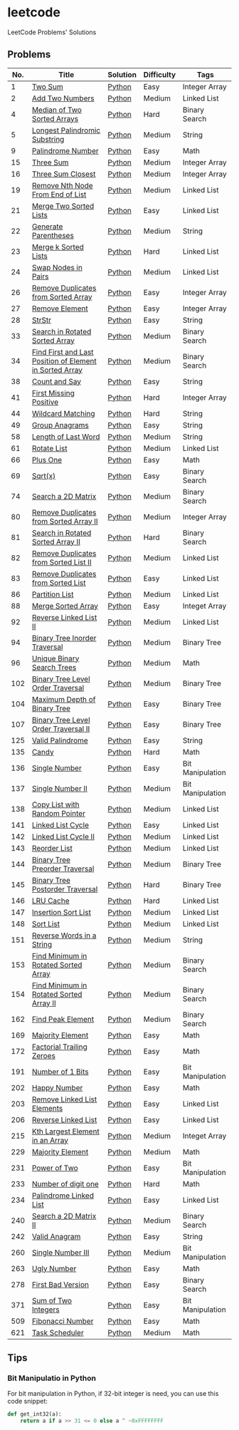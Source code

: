 # leetcode
LeetCode Problems' Solutions

## Problems

| No.  | Title                                                        | Solution                                                | Difficulty | Tags           |
| ---- | ------------------------------------------------------------ | ------------------------------------------------------- | ---------- | -------------- |
| 1 | [Two Sum](https://leetcode.com/problems/two-sum/) | [Python](algorithms/1_two_sum.py) | Easy | Integer Array |
| 2    | [Add Two Numbers](https://leetcode.com/problems/add-two-numbers/) | [Python](algorithms/2_add_two_numbers.py)                    | Medium     | Linked List      |
| 4 | [Median of Two Sorted Arrays](https://leetcode.com/problems/median-of-two-sorted-arrays/) | [Python](algorithms/4_median_of_two_sorted_arrays.py) | Hard | Binary Search |
| 5    | [Longest Palindromic Substring](https://leetcode.com/problems/longest-palindromic-substring/) | [Python](algorithms/5_longest_palindromic_substring.py) | Medium     | String         |
| 9 | [Palindrome Number](https://leetcode.com/problems/palindrome-number/) | [Python](algorithms/9_palindrome_number.py) | Easy | Math |
| 15 | [Three Sum](https://leetcode.com/problems/3sum/) | [Python](algorithms/15_three_sum.py) | Medium | Integer Array |
| 16 | [Three Sum Closest](https://leetcode.com/problems/3sum-closest/) | [Python](algorithms/16_three_sum_closest.py) | Medium | Integer Array |
| 19 | [Remove Nth Node From End of List](https://leetcode.com/problems/remove-nth-node-from-end-of-list/) | [Python](algorithms/19_remove_nth_node_from_end_of_list.py) | Medium | Linked List |
| 21 | [Merge Two Sorted Lists](https://leetcode.com/problems/merge-two-sorted-lists/) | [Python](algorithms/21_merge_two_sorted_lists.py) | Easy | Linked List |
| 22 | [Generate Parentheses](https://leetcode.com/problems/generate-parentheses/) | [Python](algorithms/22_generate_parentheses.py) | Medium | String |
| 23 | [Merge k Sorted Lists](https://leetcode.com/problems/merge-k-sorted-lists/) | [Python](algorithms/23_merge_k_sorted_lists.py) | Hard | Linked List |
| 24 | [Swap Nodes in Pairs](https://leetcode.com/problems/swap-nodes-in-pairs/) | [Python](algorithms/24_swap_nodes_in_pairs.py) | Medium | Linked List |
| 26 | [Remove Duplicates from Sorted Array](https://leetcode.com/problems/remove-duplicates-from-sorted-array/) | [Python](algorithms/26_remove_duplicates_from_sorted_array.py) | Easy | Integer Array |
| 27   | [Remove Element](https://leetcode.com/problems/remove-element/) | [Python](algorithms/27_remove_element.py)               | Easy       | Integer Array |
| 28   | [StrStr](https://leetcode.com/problems/implement-strstr/)    | [Python](algorithms/28_str_str.py)                      | Easy       | String         |
| 33 | [Search in Rotated Sorted Array](https://leetcode.com/problems/search-in-rotated-sorted-array/) | [Python](algorithms/33_search_in_rotated_sorted_array.py) | Medium | Binary Search |
| 34 | [Find First and Last Position of Element in Sorted Array](https://leetcode.com/problems/find-first-and-last-position-of-element-in-sorted-array/) | [Python](algorithms/34_find_first_and_last_position_of_element_in_sorted_array.py) | Medium | Binary Search |
| 38   | [Count and Say](https://leetcode.com/problems/count-and-say/) | [Python](algorithms/38_count_and_say.py)                | Easy       | String         |
| 41 | [First Missing Positive](https://leetcode.com/problems/first-missing-positive/) | [Python](algorithms/41_first_missing_positive.py) | Hard | Integer Array |
| 44   | [Wildcard Matching](https://leetcode.com/problems/wildcard-matching/) | [Python](algorithms/44_wildcard_matching.py)            | Hard       | String         |
| 49   | [Group Anagrams](https://leetcode.com/problems/group-anagrams/) | [Python](algorithms/49_group_anagrams.py)               | Easy       | String         |
| 58   | [Length of Last Word](https://leetcode.com/problems/length-of-last-word/) | [Python](algorithms/58_length_of_last_word.py)          | Medium     | String         |
| 61 | [Rotate List](https://leetcode.com/problems/rotate-list/) | [Python](algorithms/61_rotate_list.py) | Medium | Linked List |
| 66 | [Plus One](https://leetcode.com/problems/plus-one/) | [Python](algorithms/66_plus_one.py) | Easy | Math |
| 69 | [Sqrt(x)](https://leetcode.com/problems/sqrtx/) | [Python](algorithms/69_sqrt_x.py) | Easy | Binary Search |
| 74 | [Search a 2D Matrix](https://leetcode.com/problems/search-a-2d-matrix/) | [Python](algorithms/74_search_a_2d_matrix.py) | Medium | Binary Search |
| 80 | [Remove Duplicates from Sorted Array II](https://leetcode.com/problems/remove-duplicates-from-sorted-array-ii/) | [Python](algorithms/80_remove_duplicates_from_sorted_array_ii.py) | Medium | Integer Array |
| 81 | [Search in Rotated Sorted Array II](https://leetcode.com/problems/search-in-rotated-sorted-array-ii/) | [Python](algorithms/33_search_in_rotated_sorted_array.py) | Hard | Binary Search |
| 82 | [Remove Duplicates from Sorted List II](https://leetcode.com/problems/remove-duplicates-from-sorted-list-ii/) | [Python](algorithms/82_remove_duplicates_from_sorted_list_ii.py) | Medium | Linked List |
| 83 | [Remove Duplicates from Sorted List](https://leetcode.com/problems/remove-duplicates-from-sorted-list/) | [Python](algorithms/83_remove_duplicates_from_sorted_list.py) | Easy | Linked List |
| 86 | [Partition List](https://leetcode.com/problems/partition-list/submissions/) | [Python](algorithms/86_partition_list.py) | Medium | Linked List |
| 88 | [Merge Sorted Array](https://leetcode.com/problems/merge-sorted-array/) | [Python](algorithms/88_merge_sorted_array.py) | Easy | Integet Array |
| 92 | [Reverse Linked List II](https://leetcode.com/problems/reverse-linked-list-ii/) | [Python](algorithms/92_reverse_linked_list_ii.py) | Medium | Linked List |
| 94 | [Binary Tree Inorder Traversal](https://leetcode.com/problems/binary-tree-inorder-traversal/) | [Python](algorithms/94_binary_tree_inorder_traversal.py) | Medium | Binary Tree |
| 96 | [Unique Binary Search Trees](https://leetcode.com/problems/unique-binary-search-trees/) | [Python](algorithms/96_unique_binary_search_trees.py) | Medium | Math |
| 102 | [Binary Tree Level Order Traversal](https://leetcode.com/problems/binary-tree-level-order-traversal/) | [Python](algorithms/102_binary_tree_level_order_traversal.py) | Medium | Binary Tree |
| 104 | [Maximum Depth of Binary Tree](https://leetcode.com/problems/maximum-depth-of-binary-tree/) | [Python](algorithms/104_maximum_depth_of_binary_tree.py) | Easy | Binary Tree |
| 107 | [Binary Tree Level Order Traversal II](https://leetcode.com/problems/binary-tree-level-order-traversal-ii/) | [Python](algorithms/107_binary_tree_level_order_traversal_ii.py) | Easy | Binary Tree |
| 125  | [Valid Palindrome](https://leetcode.com/problems/valid-palindrome/) | [Python](algorithms/125_valid_palindrome.py)            | Easy       | String         |
| 135 | [Candy](https://leetcode.com/problems/candy/) | [Python](algorithms/135_candy.py) | Hard | Math |
| 136 | [Single Number](https://leetcode.com/problems/single-number/) | [Python](algorithms/136_single_number.py) | Easy | Bit Manipulation |
| 137 | [Single Number II](https://leetcode.com/problems/single-number-ii/) | [Python](algorithms/137_single_number_ii.py) | Medium | Bit Manipulation |
| 138 | [Copy List with Random Pointer](https://leetcode.com/problems/copy-list-with-random-pointer/) | [Python](algorithms/138_copy_list_with_random_pointer.py) | Medium | Linked List |
| 141 | [Linked List Cycle](https://leetcode.com/problems/linked-list-cycle/) | [Python](algorithms/141_linked_list_cycle.py) | Easy | Linked List |
| 142 | [Linked List Cycle II](https://leetcode.com/problems/linked-list-cycle-ii/) | [Python](algorithms/142_linked_list_cycle_ii.py) | Medium | Linked List |
| 143 | [Reorder List](https://leetcode.com/problems/reorder-list/) | [Python](algorithms/143_reorder_list.py) | Medium | Linked List |
| 144 | [Binary Tree Preorder Traversal](https://leetcode.com/problems/binary-tree-preorder-traversal/) | [Python](algorithms/144_binary_tree_preorder_traversal.py) | Medium | Binary Tree |
| 145 | [Binary Tree Postorder Traversal](https://leetcode.com/problems/binary-tree-postorder-traversal/) | [Python](algorithms/145_binary_tree_postorder_traversal.py) | Hard | Binary Tree |
| 146 | [LRU Cache](https://leetcode.com/problems/lru-cache/) | [Python](algorithms/146_lru_cache.py) | Hard | Linked List |
| 147 | [Insertion Sort List](https://leetcode.com/problems/insertion-sort-list/) | [Python](algorithms/147_insertion_sort_list.py) | Medium | Linked List |
| 148 | [Sort List](https://leetcode.com/problems/sort-list/) | [Python](algorithms/148_sort_list.py) | Medium | Linked List |
| 151  | [Reverse Words in a String](https://leetcode.com/problems/reverse-words-in-a-string/) | [Python](algorithms/151_reverse_words_in_a_string.py)   | Medium     | String         |
| 153 | [Find Minimum in Rotated Sorted Array](https://leetcode.com/problems/find-minimum-in-rotated-sorted-array/) | [Python](algorithms/153_find_minimum_in_rotated_sorted_array.py) | Medium | Binary Search |
| 154 | [Find Minimum in Rotated Sorted Array II](https://leetcode.com/problems/search-in-rotated-sorted-array-ii/) | [Python](algorithms/154_find_minimum_in_rotated_sorted_array_ii.py) | Medium | Binary Search |
| 162 | [Find Peak Element](https://leetcode.com/problems/find-peak-element/) | [Python](algorithms/162_find_peak_element.py) | Medium | Binary Search |
| 169 | [Majority Element](https://leetcode.com/problems/majority-element/) | [Python](algorithms/169_majority_element.py) | Easy | Math |
| 172 | [Factorial Trailing Zeroes](https://leetcode.com/problems/factorial-trailing-zeroes/) | [Python](algorithms/172_factorial_trailing_zeroes.py) | Easy | Math |
| 191 | [Number of 1 Bits](https://leetcode.com/problems/number-of-1-bits/) | [Python](algorithms/191_number_of_1_bits.py) | Easy | Bit Manipulation |
| 202 | [Happy Number](https://leetcode.com/problems/happy-number/) | [Python](algorithms/202_happy_number.py) | Easy | Math |
| 203 | [Remove Linked List Elements](https://leetcode.com/problems/remove-linked-list-elements/) | [Python](algorithms/203_remove_linked_list_elements.py) | Easy | Linked List |
| 206 | [Reverse Linked List](https://leetcode.com/problems/reverse-linked-list/) | [Python](algorithms/206_reverse_linked_list.py) | Easy | Linked List |
| 215 | [Kth Largest Element in an Array](https://leetcode.com/problems/kth-largest-element-in-an-array/) | [Python](algorithms/215_kth_largest_element_in_an_array.py) | Medium | Integet Array |
| 229 | [Majority Element](https://leetcode.com/problems/majority-element-ii/) | [Python](algorithms/229_majority_element_ii.py) | Medium | Math |
| 231 | [Power of Two](https://leetcode.com/problems/power-of-two/) | [Python](algorithms/231_power_of_two.py) | Easy | Bit Manipulation |
| 233 | [Number of digit one](https://leetcode.com/problems/number-of-digit-one/) | [Python](algorithms/233_number_of_digit_one.py) | Hard | Math |
| 234 | [Palindrome Linked List](https://leetcode.com/problems/palindrome-linked-list/) | [Python](algorithms/234_palindrome_linked_list.py) | Easy | Linked List |
| 240 | [Search a 2D Matrix II](https://leetcode.com/problems/search-a-2d-matrix-ii/) | [Python](algorithms/240_search_a_2d_matrix_ii.py) | Medium | Binary Search |
| 242 | [Valid Anagram](https://leetcode.com/problems/valid-anagram/) | [Python](algorithms/242_valid_anagram.py) | Easy | String |
| 260 | [Single Number III](https://leetcode.com/problems/single-number-iii/) | [Python](algorithms/260_single_number_iii.py) | Medium | Bit Manipulation |
| 263 | [Ugly Number](https://leetcode.com/problems/ugly-number/) | [Python](algorithms/263_ugly_number.py) | Easy | Math |
| 278 | [First Bad Version](https://leetcode.com/problems/first-bad-version/) | [Python](algorithms/278_first_bad_version.py) | Easy | Binary Search |
| 371 | [Sum of Two Integers](https://leetcode.com/problems/fibonacci-number/) | [Python](algorithms/371_sum_of_two_integers.py) | Easy | Bit Manipulation |
| 509 | [Fibonacci Number](https://www.lintcode.com/problem/fibonacci/) | [Python](algorithms/509_fibonacci_number.py) | Easy | Math |
| 621 | [Task Scheduler](https://leetcode.com/problems/task-scheduler/) | [Python](algorithms/621_task_scheduler.py) | Medium | Math |

## Tips
### Bit Manipulatio in Python
For bit manipulation in Python, if 32-bit integer is need, you can use this code snippet:
```python
def get_int32(a):
    return a if a >> 31 <= 0 else a ^ ~0xFFFFFFFF
```
